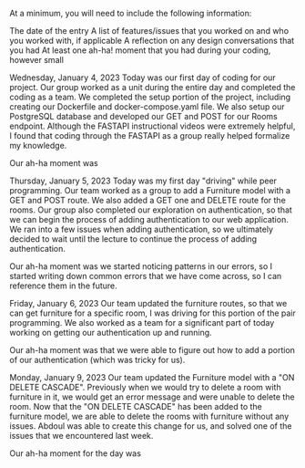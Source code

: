 At a minimum, you will need to include the following information:

The date of the entry
A list of features/issues that you worked on and who you worked with, if applicable
A reflection on any design conversations that you had
At least one ah-ha! moment that you had during your coding, however small


Wednesday, January 4, 2023
Today was our first day of coding for our project.  Our group worked as a unit during the entire day and completed the coding as a team.  We completed the setup portion of the project, including creating our Dockerfile and docker-compose.yaml file.  We also setup our PostgreSQL database and developed our GET and POST for our Rooms endpoint.  Although the FASTAPI instructional videos were extremely helpful, I found that coding through the FASTAPI as a group really helped formalize my knowledge.

Our ah-ha moment was

Thursday, January 5, 2023
Today was my first day "driving" while peer programming.  Our team worked as a group to add a Furniture model with a GET and POST route.  We also added a GET one and DELETE route for the rooms.  Our group also completed our exploration on authentication, so that we can begin the process of adding authentication to our web application. We ran into a few issues when adding authentication, so we ultimately decided to wait until the lecture to continue the process of adding authentication.

Our ah-ha moment was we started noticing patterns in our errors, so I started writing down common errors that we have come across, so I can reference them in the future. 

Friday, January 6, 2023
Our team updated the furniture routes, so that we can get furniture for a specific room, I was driving for this portion of the pair programming. We also worked as a team for a significant part of today working on getting our authentication up and running.  

Our ah-ha moment was that we were able to figure out how to add a portion of our authentication (which was tricky for us).  

Monday, January 9, 2023
Our team updated the Furniture model with a "ON DELETE CASCADE". Previously when we would try to delete a room with furniture in it, we would get an error message and were unable to delete the room.  Now that the "ON DELETE CASCADE" has been added to the furniture model, we are able to delete the rooms with furniture without any issues.  Abdoul was able to create this change for us, and solved one of the issues that we encountered last week. 

Our ah-ha moment for the day was